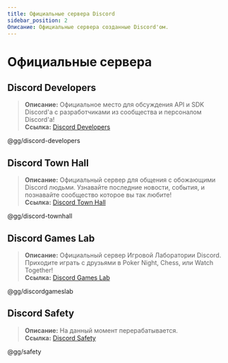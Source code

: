 ```yaml
---
title: Официальные сервера Discord
sidebar_position: 2
Описание: Официальные сервера созданные Discord'ом.
---
```


# Официальные сервера

## **Discord Developers**
> __Описание:__ Официальное место для обсуждения API и SDK Discord'а с разработчиками из сообщества и персоналом Discord'a!   <br/>
__Ссылка:__ [Discord Developers](https://discord.gg/discord-developers)

@gg/discord-developers

## **Discord Town Hall** 
> __Описание:__ Официальный сервер для общения с обожающими Discord людьми. Узнавайте последние новости, события, и познавайте сообщество которое вы так любите!   <br/>
__Ссылка:__ [Discord Town Hall](https://discord.gg/discord-townhall)

@gg/discord-townhall

## **Discord Games Lab** 
> __Описание:__ Официальный сервер Игровой Лаборатории Discord. Приходите играть с друзьями в Poker Night, Chess, или Watch Together!   <br/>
__Ссылка:__ [Discord Games Lab](https://discord.gg/discordgameslab)

@gg/discordgameslab

## **Discord Safety**
> __Описание:__ На данный момент перерабатывается.  <br/>
__Ссылка:__ [Discord Safety](https://discord.gg/safety)

@gg/safety
